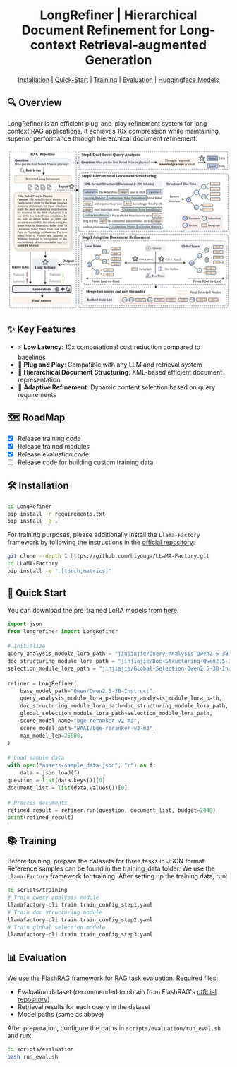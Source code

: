 # <div align="center">LongRefiner | Hierarchical Document Refinement for Long-context Retrieval-augmented Generation</div>

<div align="center">
<p>
<a href="#️-installation">Installation</a> |
<a href="#-quick-start">Quick-Start</a> |
<a href="#-training">Training</a> |
<a href="#-evaluation">Evaluation</a> |
<a href='https://huggingface.co/collections/jinjiajie/longrefiner-683ac32af1dc861d4c5d00e2'>Huggingface Models</a>
</p>
</div>

## 🔍 Overview

LongRefiner is an efficient plug-and-play refinement system for long-context RAG applications. It achieves 10x compression while maintaining superior performance through hierarchical document refinement.

<div align="center">
<img src="/assets/main_figure.jpg" width="800px">
</div>

## ✨ Key Features

- ⚡ **Low Latency**: 10x computational cost reduction compared to baselines
- 🔌 **Plug and Play**: Compatible with any LLM and retrieval system
- 📑 **Hierarchical Document Structuring**: XML-based efficient document representation 
- 🔄 **Adaptive Refinement**: Dynamic content selection based on query requirements

## 🗺️ RoadMap

- [x] Release training code
- [x] Release trained modules
- [x] Release evaluation code
- [ ] Release code for building custom training data

## 🛠️ Installation

```bash
cd LongRefiner
pip install -r requirements.txt
pip install -e .
```

For training purposes, please additionally install the `Llama-Factory` framework by following the instructions in the [official repository](https://github.com/hiyouga/LLaMA-Factory):

```bash
git clone --depth 1 https://github.com/hiyouga/LLaMA-Factory.git
cd LLaMA-Factory
pip install -e ".[torch,metrics]"
```

## 🚀 Quick Start

You can download the pre-trained LoRA models from [here](https://huggingface.co/collections/jinjiajie/longrefiner-683ac32af1dc861d4c5d00e2).

```python
import json
from longrefiner import LongRefiner

# Initialize
query_analysis_module_lora_path = "jinjiajie/Query-Analysis-Qwen2.5-3B-Instruct"
doc_structuring_module_lora_path = "jinjiajie/Doc-Structuring-Qwen2.5-3B-Instruct"
selection_module_lora_path = "jinjiajie/Global-Selection-Qwen2.5-3B-Instruct"

refiner = LongRefiner(
    base_model_path="Qwen/Qwen2.5-3B-Instruct",
    query_analysis_module_lora_path=query_analysis_module_lora_path,
    doc_structuring_module_lora_path=doc_structuring_module_lora_path,
    global_selection_module_lora_path=selection_module_lora_path,
    score_model_name="bge-reranker-v2-m3",
    score_model_path="BAAI/bge-reranker-v2-m3",
    max_model_len=25000,
)

# Load sample data
with open("assets/sample_data.json", "r") as f:
    data = json.load(f)
question = list(data.keys())[0]
document_list = list(data.values())[0]

# Process documents
refined_result = refiner.run(question, document_list, budget=2048)
print(refined_result)
```

## 📚 Training

Before training, prepare the datasets for three tasks in JSON format. Reference samples can be found in the training_data folder. We use the `Llama-Factory` framework for training. After setting up the training data, run:

```bash
cd scripts/training
# Train query analysis module
llamafactory-cli train train_config_step1.yaml  
# Train doc structuring module
llamafactory-cli train train_config_step2.yaml  
# Train global selection module
llamafactory-cli train train_config_step3.yaml  
```

## 📊 Evaluation

We use the [FlashRAG framework](https://github.com/RUC-NLPIR/FlashRAG) for RAG task evaluation. Required files:

- Evaluation dataset (recommended to obtain from FlashRAG's [official repository](https://huggingface.co/datasets/RUC-NLPIR/FlashRAG_datasets))
- Retrieval results for each query in the dataset
- Model paths (same as above)

After preparation, configure the paths in `scripts/evaluation/run_eval.sh` and run:

```bash
cd scripts/evaluation
bash run_eval.sh
```


